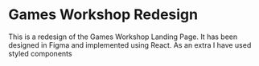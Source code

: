 # Games Workshop Redesign
 This is a redesign of the Games Workshop Landing Page. It has been designed in Figma and implemented using React. As an extra I have used styled components
